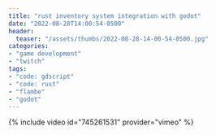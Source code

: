 ```yaml
---
title: "rust inventory system integration with godot"
date: "2022-08-28T14:00:54-0500"
header:
  teaser: "/assets/thumbs/2022-08-28-14-00-54-0500.jpg"
categories:
- "game development"
- "twitch"
tags:
- "code: gdscript"
- "code: rust"
- "flambe"
- "godot"
---
```

{% include video id="745261531" provider="vimeo" %}
